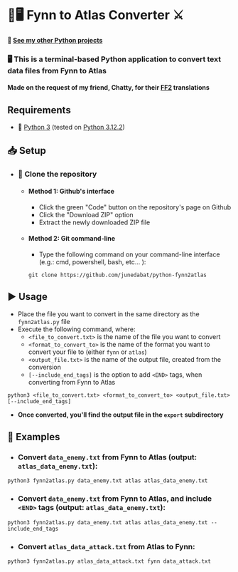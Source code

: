 # 🐍🖥️ Fynn to Atlas Converter ⚔️
#### 🐍 [See my other Python projects](https://github.com/junedabat/My-Python-Projects) 

### 🖥️ This is a terminal-based Python application to convert text data files from Fynn to Atlas

#### Made on the request of my friend, Chatty, for their [FF2](https://en.wikipedia.org/wiki/Final_Fantasy_II) translations

## Requirements
- 🐍 [Python 3](https://www.python.org/downloads/) (tested on [Python 3.12.2](https://www.python.org/downloads/release/python-3122/))
## 📥 Setup
- ### 📁 Clone the repository
  - #### Method 1: Github's interface
    - Click the green "Code" button on the repository's page on Github
    - Click the "Download ZIP" option
    - Extract the newly downloaded ZIP file

  - #### Method 2: Git command-line
    - Type the following command on your command-line interface (e.g.: cmd, powershell, bash, etc... ):
    ```
    git clone https://github.com/junedabat/python-fynn2atlas
    ```
## ▶️ Usage
- Place the file you want to convert in the same directory as the `fynn2atlas.py` file
- Execute the following command, where:
    - `<file_to_convert.txt>` is the name of the file you want to convert
    - `<format_to_convert_to>` is the name of the format you want to convert your file to (either `fynn` or `atlas`)
    - `<output_file.txt>` is the name of the output file, created from the conversion
    - `[--include_end_tags]` is the option to add `<END>` tags, when converting from Fynn to Atlas
```
python3 <file_to_convert.txt> <format_to_convert_to> <output_file.txt> [--include_end_tags]
```
- **Once converted, you'll find the output file in the `export` subdirectory**

## 📝 Examples
- ### Convert `data_enemy.txt` from Fynn to Atlas (output: `atlas_data_enemy.txt`):
```
python3 fynn2atlas.py data_enemy.txt atlas atlas_data_enemy.txt
```
- ### Convert `data_enemy.txt` from Fynn to Atlas, and include `<END>` tags (output: `atlas_data_enemy.txt`):
```
python3 fynn2atlas.py data_enemy.txt atlas atlas_data_enemy.txt --include_end_tags
```
- ### Convert `atlas_data_attack.txt` from Atlas to Fynn:
```
python3 fynn2atlas.py atlas_data_attack.txt fynn data_attack.txt
```